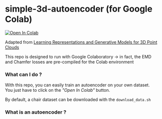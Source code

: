 # simple-3d-autoencoder (for Google Colab)
[![Open In Colab](https://colab.research.google.com/assets/colab-badge.svg)](https://colab.research.google.com/github/Achuttarsing/simple_3d_autoencoder/blob/master/simple_3d_autoencoder_colab_demo.ipynb)

Adapted from [Learning Representations and Generative Models for 3D Point Clouds](https://arxiv.org/abs/1707.02392)

This repo is designed to run with Google Colaboratory → in fact, the EMD and Chamfer losses are pre-compiled for the Colab environment

### What can I do ?

With this repo, you can easily train an autoencoder on your own dataset. You just have to click on the *"Open In Colab"* button. 

By default, a chair dataset can be downloaded with the ```download_data.sh```

### What is an autoencoder ?


